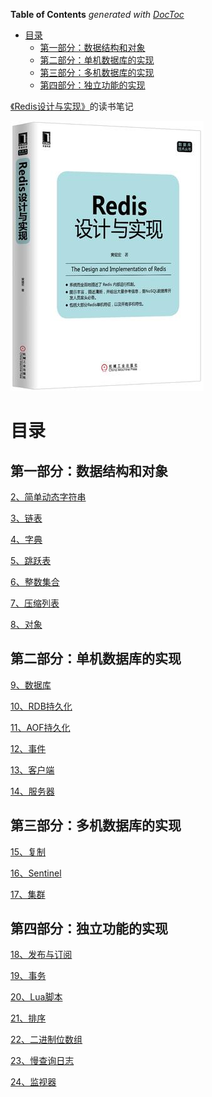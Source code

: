 <!-- START doctoc generated TOC please keep comment here to allow auto update -->
<!-- DON'T EDIT THIS SECTION, INSTEAD RE-RUN doctoc TO UPDATE -->
**Table of Contents**  *generated with [DocToc](https://github.com/thlorenz/doctoc)*

- [目录](#%E7%9B%AE%E5%BD%95)
  - [第一部分：数据结构和对象](#%E7%AC%AC%E4%B8%80%E9%83%A8%E5%88%86%E6%95%B0%E6%8D%AE%E7%BB%93%E6%9E%84%E5%92%8C%E5%AF%B9%E8%B1%A1)
  - [第二部分：单机数据库的实现](#%E7%AC%AC%E4%BA%8C%E9%83%A8%E5%88%86%E5%8D%95%E6%9C%BA%E6%95%B0%E6%8D%AE%E5%BA%93%E7%9A%84%E5%AE%9E%E7%8E%B0)
  - [第三部分：多机数据库的实现](#%E7%AC%AC%E4%B8%89%E9%83%A8%E5%88%86%E5%A4%9A%E6%9C%BA%E6%95%B0%E6%8D%AE%E5%BA%93%E7%9A%84%E5%AE%9E%E7%8E%B0)
  - [第四部分：独立功能的实现](#%E7%AC%AC%E5%9B%9B%E9%83%A8%E5%88%86%E7%8B%AC%E7%AB%8B%E5%8A%9F%E8%83%BD%E7%9A%84%E5%AE%9E%E7%8E%B0)

<!-- END doctoc generated TOC please keep comment here to allow auto update -->

[《Redis设计与实现》](http://redisbook.com/)的读书笔记

![](img/cover/cover.jpg)

# 目录


## 第一部分：数据结构和对象 

[2、简单动态字符串](2、简单动态字符串.md)

[3、链表](3、链表.md)

[4、字典](4、字典.md)

[5、跳跃表](5、跳跃表.md)

[6、整数集合](6、整数集合.md)

[7、压缩列表](7、压缩列表.md)

[8、对象](8、对象.md)


## 第二部分：单机数据库的实现

[9、数据库](9、数据库.md)

[10、RDB持久化](10、RDB持久化.md)

[11、AOF持久化](11、AOF持久化.md)

[12、事件](12、事件.md)

[13、客户端](13、客户端.md)

[14、服务器](14、服务器.md)


## 第三部分：多机数据库的实现

[15、复制](15、复制.md)

[16、Sentinel](16、Sentinel.md)

[17、集群](17、集群.md)


## 第四部分：独立功能的实现

[18、发布与订阅](18、发布与订阅.md)

[19、事务](19、事务.md)

[20、Lua脚本](20、Lua脚本.md)

[21、排序](21、排序.md)

[22、二进制位数组](22、二进制位数组.md)

[23、慢查询日志](23、慢查询日志.md)

[24、监视器](24、监视器.md)
